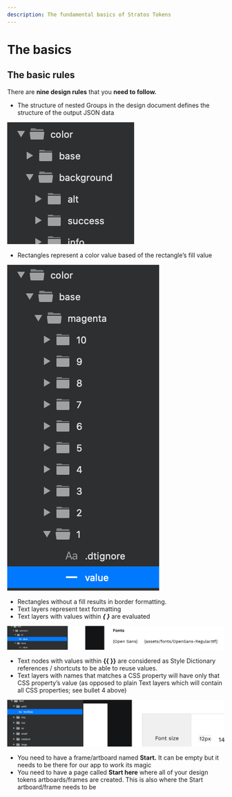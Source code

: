 ```yaml
---
description: The fundamental basics of Stratos Tokens
---
```


# The basics

## The basic rules

There are **nine design rules** that you **need to follow.**

* The structure of nested Groups in the design document defines the structure of the output JSON data

![](../.gitbook/assets/ska-rmavbild-2020-04-17-kl.-16.35.38.png)



* Rectangles represent a color value based of the rectangle’s fill value

![](../.gitbook/assets/ska-rmavbild-2020-04-17-kl.-16.37.14.png)

* Rectangles without a fill results in border formatting.
* Text layers represent text formatting
* Text layers with values within _**{ }**_ are evaluated

![](../.gitbook/assets/ska-rmavbild-2020-04-17-kl.-16.39.43.png)

* Text nodes with values within **{{ }}** are considered as Style Dictionary references / shortcuts to be able to reuse values. 
* Text layers with names that matches a CSS property will have only that CSS property’s value \(as opposed to plain Text layers which will contain all CSS properties; see bullet 4 above\)

![](../.gitbook/assets/ska-rmavbild-2020-04-17-kl.-16.41.37.png)

* You need to have a frame/artboard named **Start.** It can be empty but it needs to be there for our app to work its magic
* You need to have a page called **Start here** where all of your design tokens artboards/frames are created. This is also where the Start artboard/frame needs to be

